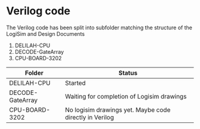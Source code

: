 # Verilog code

The Verilog code has been split into subfolder matching the structure of the LogiSim and Design Documents

1. DELILAH-CPU
2. DECODE-GateArray
3. CPU-BOARD-3202



| Folder           | Status   |  
|------------------|----------|
| DELILAH-CPU      | Started  |
| DECODE-GateArray | Waiting for completion of Logisim drawings  |
| CPU-BOARD-3202   | No logisim drawings yet. Maybe code directly in Verilog |
